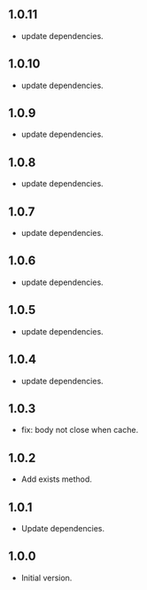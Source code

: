 ## 1.0.11

- update dependencies.

## 1.0.10

- update dependencies.

## 1.0.9

- update dependencies.

## 1.0.8

- update dependencies.

## 1.0.7

- update dependencies.

## 1.0.6

- update dependencies.

## 1.0.5

- update dependencies.

## 1.0.4

- update dependencies.

## 1.0.3

- fix: body not close when cache.

## 1.0.2

- Add exists method.

## 1.0.1

- Update dependencies.

## 1.0.0

- Initial version.
